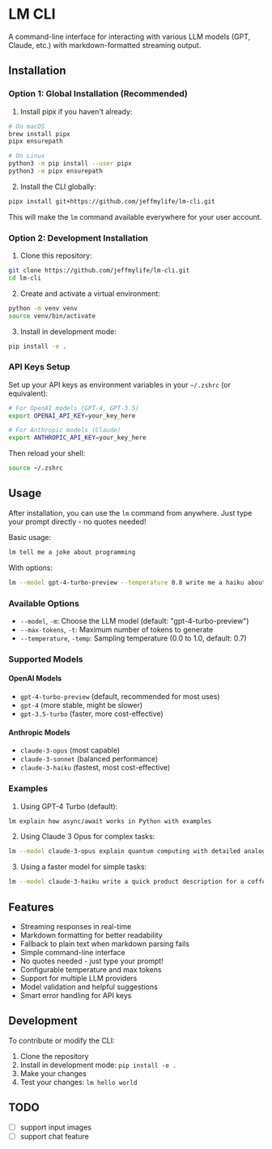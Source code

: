 # LM CLI

A command-line interface for interacting with various LLM models (GPT, Claude, etc.) with markdown-formatted streaming output.

## Installation

### Option 1: Global Installation (Recommended)

1. Install pipx if you haven't already:
```bash
# On macOS
brew install pipx
pipx ensurepath

# On Linux
python3 -m pip install --user pipx
python3 -m pipx ensurepath
```

2. Install the CLI globally:
```bash
pipx install git+https://github.com/jeffmylife/lm-cli.git
```

This will make the `lm` command available everywhere for your user account.

### Option 2: Development Installation

1. Clone this repository:
```bash
git clone https://github.com/jeffmylife/lm-cli.git
cd lm-cli
```

2. Create and activate a virtual environment:
```bash
python -m venv venv
source venv/bin/activate
```

3. Install in development mode:
```bash
pip install -e .
```

### API Keys Setup

Set up your API keys as environment variables in your `~/.zshrc` (or equivalent):
```bash
# For OpenAI models (GPT-4, GPT-3.5)
export OPENAI_API_KEY=your_key_here

# For Anthropic models (Claude)
export ANTHROPIC_API_KEY=your_key_here
```

Then reload your shell:
```bash
source ~/.zshrc
```

## Usage

After installation, you can use the `lm` command from anywhere. Just type your prompt directly - no quotes needed!

Basic usage:
```bash
lm tell me a joke about programming
```

With options:
```bash
lm --model gpt-4-turbo-preview --temperature 0.8 write me a haiku about coding
```

### Available Options

- `--model`, `-m`: Choose the LLM model (default: "gpt-4-turbo-preview")
- `--max-tokens`, `-t`: Maximum number of tokens to generate
- `--temperature`, `-temp`: Sampling temperature (0.0 to 1.0, default: 0.7)

### Supported Models

#### OpenAI Models
- `gpt-4-turbo-preview` (default, recommended for most uses)
- `gpt-4` (more stable, might be slower)
- `gpt-3.5-turbo` (faster, more cost-effective)

#### Anthropic Models
- `claude-3-opus` (most capable)
- `claude-3-sonnet` (balanced performance)
- `claude-3-haiku` (fastest, most cost-effective)

### Examples

1. Using GPT-4 Turbo (default):
```bash
lm explain how async/await works in Python with examples
```

2. Using Claude 3 Opus for complex tasks:
```bash
lm --model claude-3-opus explain quantum computing with detailed analogies
```

3. Using a faster model for simple tasks:
```bash
lm --model claude-3-haiku write a quick product description for a coffee mug
```

## Features

- Streaming responses in real-time
- Markdown formatting for better readability
- Fallback to plain text when markdown parsing fails
- Simple command-line interface
- No quotes needed - just type your prompt!
- Configurable temperature and max tokens
- Support for multiple LLM providers
- Model validation and helpful suggestions
- Smart error handling for API keys

## Development

To contribute or modify the CLI:

1. Clone the repository
2. Install in development mode: `pip install -e .`
3. Make your changes
4. Test your changes: `lm hello world` 

## TODO

- [ ] support input images
- [ ] support chat feature